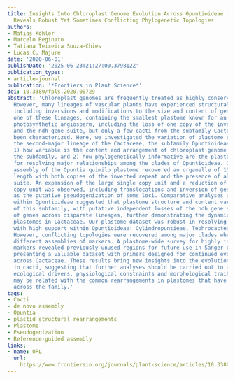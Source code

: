 ```yaml
---
title: Insights Into Chloroplast Genome Evolution Across Opuntioideae (Cactaceae)
  Reveals Robust Yet Sometimes Conflicting Phylogenetic Topologies
authors:
- Matias Köhler
- Marcelo Reginato
- Tatiana Teixeira Souza-Chies
- Lucas C. Majure
date: '2020-06-01'
publishDate: '2025-06-23T21:27:00.379812Z'
publication_types:
- article-journal
publication: '*Frontiers in Plant Science*'
doi: 10.3389/fpls.2020.00729
abstract: 'Chloroplast genomes are frequently treated as highly conserved among plants.
  However, many lineages of vascular plants have experienced structural rearrangements,
  including inversions and modifications to the size and content of genes. Cacti are
  one of these lineages, containing the smallest plastome known for an obligately
  photosynthetic angiosperm, including the loss of one copy of the inverted repeat
  and the ndh gene suite, but only a few cacti from the subfamily Cactoideae have
  been characterized. Here, we investigated the variation of plastome sequences across
  the second-major lineage of the Cactaceae, the subfamily Opuntioideae, to address
  1) how variable is the content and arrangement of chloroplast genome sequences across
  the subfamily, and 2) how phylogenetically informative are the plastome sequences
  for resolving major relationships among the clades of Opuntioideae. Our de novo
  assembly of the Opuntia quimilo plastome recovered an organelle of 150,347 bp in
  length with both copies of the inverted repeat and the presence of all the ndh gene
  suite. An expansion of the large single copy unit and a reduction of the small single
  copy unit was observed, including translocations and inversion of genes as well
  as the putative pseudogenization of some loci. Comparative analyses among all clades
  within Opuntioideae suggested that plastome structure and content vary across taxa
  of this subfamily, with putative independent losses of the ndh gene suite and pseudogenization
  of genes across disparate lineages, further demonstrating the dynamic nature of
  plastomes in Cactaceae. Our plastome dataset was robust in resolving three tribes
  with high support within Opuntioideae: Cylindropuntieae, Tephrocacteae and Opuntieae.
  However, conflicting topologies were recovered among major clades when exploring
  different assemblies of markers. A plastome-wide survey for highly informative phylogenetic
  markers revealed previously unused regions for future use in Sanger-based studies,
  presenting a valuable dataset with primers designed for continued evolutionary studies
  across Cactaceae. These results bring new insights into the evolution of plastomes
  in cacti, suggesting that further analyses should be carried out to address how
  ecological drivers, physiological constraints and morphological traits of cacti
  may be related with the common rearrangements in plastomes that have been reported
  across the family.'
tags:
- Cacti
- de novo assembly
- Opuntia
- plastid structural rearrangements
- Plastome
- Pseudogenization
- Reference-guided assembly
links:
- name: URL
  url: 
    https://www.frontiersin.org/journals/plant-science/articles/10.3389/fpls.2020.00729/full
---
```

